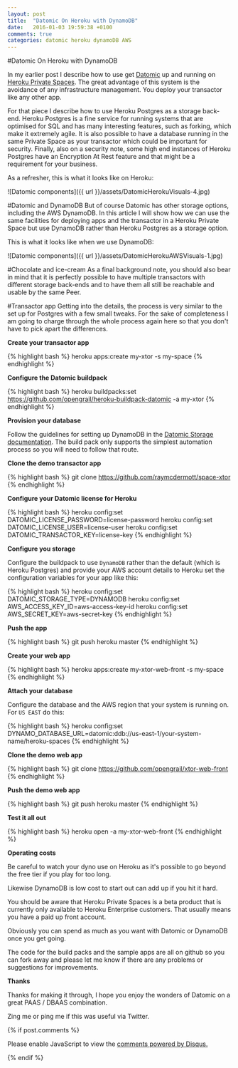```yaml
---
layout: post
title:  "Datomic On Heroku with DynamoDB"
date:   2016-01-03 19:59:38 +0100
comments: true
categories: datomic heroku dynamoDB AWS
---
```


#Datomic On Heroku with DynamoDB

In my earlier post I describe how to use get [Datomic][datomic] up and running on [Heroku Private Spaces][heroku]. The great advantage of this system is the avoidance of any infrastructure management. You deploy your transactor like any other app.
 
For that piece I describe how to use Heroku Postgres as a storage back-end. Heroku Postgres is a fine service for running systems that are optimised for SQL and has many interesting features, such as forking, which make it extremely agile. It is also possible to have a database running in the same Private Space as your transactor which could be important for security. Finally, also on a security note, some high end instances of Heroku Postgres have an Encryption At Rest feature and that might be a requirement for your business.

As a refresher, this is what it looks like on Heroku:

![Datomic components]({{ url }}/assets/DatomicHerokuVisuals-4.jpg)

#Datomic and DynamoDB
But of course Datomic has other storage options, including the AWS DynamoDB. In this article I will show how we can use the same facilities for deploying apps and the transactor in a Heroku Private Space but use DynamoDB rather than Heroku Postgres as a storage option.

This is what it looks like when we use DynamoDB:

![Datomic components]({{ url }}/assets/DatomicHerokuAWSVisuals-1.jpg)

#Chocolate and ice-cream
As a final background note, you should also bear in mind that it is perfectly possible to have multiple transactors with different storage back-ends and to have them all still be reachable and usable by the same Peer.

#Transactor app
Getting into the details, the process is very similar to the set up for Postgres with a few small tweaks. For the sake of completeness I am going to charge through the whole process again here so that you don't have to pick apart the differences.

**Create your transactor app**

{% highlight bash %}
heroku apps:create my-xtor -s my-space
{% endhighlight %}

**Configure the Datomic buildpack**

{% highlight bash %}
heroku buildpacks:set https://github.com/opengrail/heroku-buildpack-datomic -a my-xtor
{% endhighlight %}

**Provision your database**

Follow the guidelines for setting up DynamoDB in the [Datomic Storage documentation][datomic-ddb]. The build pack only supports the simplest automation process so you will need to follow that route.

**Clone the demo transactor app**

{% highlight bash %}
git clone https://github.com/raymcdermott/space-xtor
{% endhighlight %}

**Configure your Datomic license for Heroku**

{% highlight bash %}
heroku config:set DATOMIC_LICENSE_PASSWORD=license-password
heroku config:set DATOMIC_LICENSE_USER=license-user
heroku config:set DATOMIC_TRANSACTOR_KEY=license-key
{% endhighlight %}

**Configure you storage**

Configure the buildpack to use `DynamoDB` rather than the default (which is Heroku Postgres) and provide your AWS account details to Heroku set the configuration variables for your app like this:

{% highlight bash %}
heroku config:set DATOMIC_STORAGE_TYPE=DYNAMODB
heroku config:set AWS_ACCESS_KEY_ID=aws-access-key-id 
heroku config:set AWS_SECRET_KEY=aws-secret-key
{% endhighlight %}

**Push the app**

{% highlight bash %}
git push heroku master
{% endhighlight %}

**Create your web app**

{% highlight bash %}
heroku apps:create my-xtor-web-front -s my-space
{% endhighlight %}

**Attach your database**

Configure the database and the AWS region that your system is running on. For `US EAST` do this:

{% highlight bash %}
heroku config:set DYNAMO_DATABASE_URL=datomic:ddb://us-east-1/your-system-name/heroku-spaces
{% endhighlight %}

**Clone the demo web app**

{% highlight bash %}
git clone https://github.com/opengrail/xtor-web-front
{% endhighlight %}

**Push the demo web app**

{% highlight bash %}
git push heroku master
{% endhighlight %}

**Test it all out**

{% highlight bash %}
heroku open -a my-xtor-web-front
{% endhighlight %}

**Operating costs**

Be careful to watch your dyno use on Heroku as it's possible to go beyond the free tier if you play for too long.

Likewise DynamoDB is low cost to start out can add up if you hit it hard.

You should be aware that Heroku Private Spaces is a beta product that is currently only available to Heroku Enterprise customers. That usually means you have a paid up front account.

Obviously you can spend as much as you want with Datomic or DynamoDB once you get going. 

The code for the build packs and the sample apps are all on github so you can fork away and please let me know if there are any problems or suggestions for improvements.

**Thanks**

Thanks for making it through, I hope you enjoy the wonders of Datomic on a great PAAS / DBAAS combination.

Zing me or ping me if this was useful via Twitter.

{% if post.comments %}

<div id="disqus_thread"></div>
<script>
    var disqus_config = function () {
        this.page.url = {{page.url}};
        this.page.identifier = {{page.id}};
    };

    (function() {  // DON'T EDIT BELOW THIS LINE
        var d = document, s = d.createElement('script');
        
        s.src = '//opengrail.disqus.com/embed.js';
        
        s.setAttribute('data-timestamp', +new Date());
        (d.head || d.body).appendChild(s);
    })();
</script>
<noscript>Please enable JavaScript to view the <a href="https://disqus.com/?ref_noscript" rel="nofollow">comments powered by Disqus.</a></noscript>

{% endif %}


[datomic]: https://www.datomic.com
[heroku]: https://www.heroku.com/private-spaces
[datomic-ddb]: http://docs.datomic.com/storage.html#provisioning-dynamo
    
    